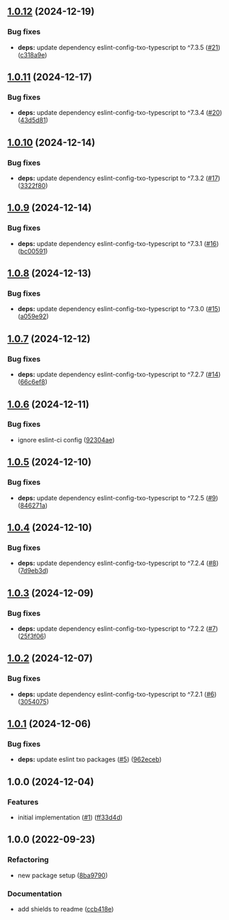 ## [1.0.12](https://github.com/technology-studio/eslint-config-txo-package-react/compare/v1.0.11...v1.0.12) (2024-12-19)


### Bug fixes

* **deps:** update dependency eslint-config-txo-typescript to ^7.3.5 ([#21](https://github.com/technology-studio/eslint-config-txo-package-react/issues/21)) ([c318a9e](https://github.com/technology-studio/eslint-config-txo-package-react/commit/c318a9e3c48559706d740aa63085f23ed92f7286))

## [1.0.11](https://github.com/technology-studio/eslint-config-txo-package-react/compare/v1.0.10...v1.0.11) (2024-12-17)


### Bug fixes

* **deps:** update dependency eslint-config-txo-typescript to ^7.3.4 ([#20](https://github.com/technology-studio/eslint-config-txo-package-react/issues/20)) ([43d5d81](https://github.com/technology-studio/eslint-config-txo-package-react/commit/43d5d815be81a845ccc1f49bc83473e354daa44a))

## [1.0.10](https://github.com/technology-studio/eslint-config-txo-package-react/compare/v1.0.9...v1.0.10) (2024-12-14)


### Bug fixes

* **deps:** update dependency eslint-config-txo-typescript to ^7.3.2 ([#17](https://github.com/technology-studio/eslint-config-txo-package-react/issues/17)) ([3322f80](https://github.com/technology-studio/eslint-config-txo-package-react/commit/3322f8033f22c798e97345aaa82bfd51b4cf5a69))

## [1.0.9](https://github.com/technology-studio/eslint-config-txo-package-react/compare/v1.0.8...v1.0.9) (2024-12-14)


### Bug fixes

* **deps:** update dependency eslint-config-txo-typescript to ^7.3.1 ([#16](https://github.com/technology-studio/eslint-config-txo-package-react/issues/16)) ([bc00591](https://github.com/technology-studio/eslint-config-txo-package-react/commit/bc005913db8393154b3bb6b3dfcfd00ad2e3b867))

## [1.0.8](https://github.com/technology-studio/eslint-config-txo-package-react/compare/v1.0.7...v1.0.8) (2024-12-13)


### Bug fixes

* **deps:** update dependency eslint-config-txo-typescript to ^7.3.0 ([#15](https://github.com/technology-studio/eslint-config-txo-package-react/issues/15)) ([a059e92](https://github.com/technology-studio/eslint-config-txo-package-react/commit/a059e926f5ecb9f7383d3aa023d700ea1863e825))

## [1.0.7](https://github.com/technology-studio/eslint-config-txo-package-react/compare/v1.0.6...v1.0.7) (2024-12-12)


### Bug fixes

* **deps:** update dependency eslint-config-txo-typescript to ^7.2.7 ([#14](https://github.com/technology-studio/eslint-config-txo-package-react/issues/14)) ([66c6ef8](https://github.com/technology-studio/eslint-config-txo-package-react/commit/66c6ef80e8f0a2780edbc59a9986ea4403fcde5b))

## [1.0.6](https://github.com/technology-studio/eslint-config-txo-package-react/compare/v1.0.5...v1.0.6) (2024-12-11)


### Bug fixes

* ignore eslint-ci config ([92304ae](https://github.com/technology-studio/eslint-config-txo-package-react/commit/92304aed49d031373dc0ac613cba043ab23875e9))

## [1.0.5](https://github.com/technology-studio/eslint-config-txo-package-react/compare/v1.0.4...v1.0.5) (2024-12-10)


### Bug fixes

* **deps:** update dependency eslint-config-txo-typescript to ^7.2.5 ([#9](https://github.com/technology-studio/eslint-config-txo-package-react/issues/9)) ([846271a](https://github.com/technology-studio/eslint-config-txo-package-react/commit/846271a2e370c2729026c39a45ec49e1e54f93e0))

## [1.0.4](https://github.com/technology-studio/eslint-config-txo-package-react/compare/v1.0.3...v1.0.4) (2024-12-10)


### Bug fixes

* **deps:** update dependency eslint-config-txo-typescript to ^7.2.4 ([#8](https://github.com/technology-studio/eslint-config-txo-package-react/issues/8)) ([7d9eb3d](https://github.com/technology-studio/eslint-config-txo-package-react/commit/7d9eb3dafe7499db5d2c3e7e2be9660d96015e50))

## [1.0.3](https://github.com/technology-studio/eslint-config-txo-package-react/compare/v1.0.2...v1.0.3) (2024-12-09)


### Bug fixes

* **deps:** update dependency eslint-config-txo-typescript to ^7.2.2 ([#7](https://github.com/technology-studio/eslint-config-txo-package-react/issues/7)) ([25f3f06](https://github.com/technology-studio/eslint-config-txo-package-react/commit/25f3f06d9cbc044c1e94b9747164578ea9c32819))

## [1.0.2](https://github.com/technology-studio/eslint-config-txo-package-react/compare/v1.0.1...v1.0.2) (2024-12-07)


### Bug fixes

* **deps:** update dependency eslint-config-txo-typescript to ^7.2.1 ([#6](https://github.com/technology-studio/eslint-config-txo-package-react/issues/6)) ([3054075](https://github.com/technology-studio/eslint-config-txo-package-react/commit/3054075c5365c2fd39ffb4df7208b125e4336efc))

## [1.0.1](https://github.com/technology-studio/eslint-config-txo-package-react/compare/v1.0.0...v1.0.1) (2024-12-06)


### Bug fixes

* **deps:** update eslint txo packages ([#5](https://github.com/technology-studio/eslint-config-txo-package-react/issues/5)) ([962eceb](https://github.com/technology-studio/eslint-config-txo-package-react/commit/962eceb5956eeaa9b28d5c5c653702e3eef5e0a7))

## 1.0.0 (2024-12-04)


### Features

* initial implementation ([#1](https://github.com/technology-studio/eslint-config-txo-package-react/issues/1)) ([ff33d4d](https://github.com/technology-studio/eslint-config-txo-package-react/commit/ff33d4dc812c94107b2a69960de771eb7401e956))

## 1.0.0 (2022-09-23)


### Refactoring

* new package setup ([8ba9790](https://github.com/technology-studio/test-boilerplate-typescript/commit/8ba9790d43e1a53a0d39bcc268a23590e1e1fd9b))


### Documentation

* add shields to readme ([ccb418e](https://github.com/technology-studio/test-boilerplate-typescript/commit/ccb418ec82cb08860d2b5aa590d4e21ed7f145c2))
